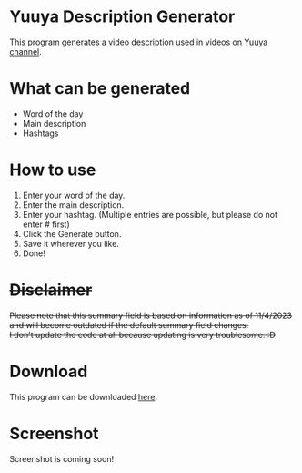# Yuuya Description Generator
This program generates a video description used in videos on [Yuuya channel](https://youtube.com/@YuuyaCh).

# What can be generated
* Word of the day
* Main description
* Hashtags

# How to use
1. Enter your word of the day.
2. Enter the main description.
3. Enter your hashtag. (Multiple entries are possible, but please do not enter # first)
4. Click the Generate button.
5. Save it wherever you like.
6. Done!

# ~~Disclaimer~~
~~Please note that this summary field is based on information as of 11/4/2023 and will become outdated if the default summary field changes.~~
<br>~~I don't update the code at all because updating is very troublesome. :D~~

# Download
This program can be downloaded [here](https://github.com/YuuyaGitHub/CS-Apps-Repository/raw/main/Yuuya%20Description%20Generator/bin/Release/Yuuya%20Description%20Generator.exe).

# Screenshot
Screenshot is coming soon!
